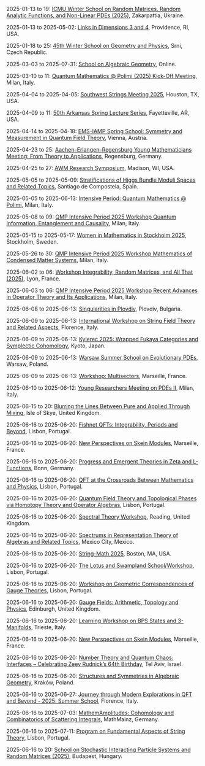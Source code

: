 2025-01-13 to 19: [ICMU Winter School on Random Matrices, Random Analytic Functions, and Non-Linear PDEs (2025)](https://mathcentre.in.ua/en/events/random-matrices-random-analytic-functions-and-non-linear-pdes "Explores random matrices and nonlinear PDEs. Topics include random analytic functions, eigenvalue distributions, and applications in statistical physics and mathematical modeling."), Zakarpattia, Ukraine.

2025-01-13 to 2025-05-02: [Links in Dimensions 3 and 4](https://icerm.brown.edu/program/semester_program/sp-s25/ "The program investigates links in 3 and 4 dimensions, exploring topological applications. Topics include Legendrian knots, Khovanov homology, and gauge theory. Discussions cover connections to quantum mechanics and topological quantum computing, emphasizing mathematical structures."), Providence, RI, USA.

2025-01-18 to 25: [45th Winter School on Geometry and Physics](https://www.ws.ujep.cz/ "The school explores geometry and physics, focusing on differential geometry and its applications. Topics include spacetime metrics, geometric quantization, and topological field theories. Lectures emphasize mathematical methods for general relativity and quantum mechanics, bridging theoretical physics and mathematics."), Srni, Czech Republic.

2025-03-03 to 2025-07-31: [School on Algebraic Geometry](http://physicslatam.org/school-algebraic-geometry-2025 "The school introduces algebraic geometry, focusing on applications in physics. Topics include varieties, sheaves, and moduli spaces. Lectures cover connections to string theory and quantum field theory, emphasizing geometric structures for theoretical physics."), Online.

2025-03-10 to 11: [Quantum Mathematics @ Polimi (2025) Kick-Off Meeting](https://sites.google.com/view/qmp25-intensiveperiod/kick-off-meeting "Initiates discussions on quantum mathematics, covering quantum information, operator algebras, and topological methods. Topics include quantum computing, entanglement, and mathematical foundations of quantum physics, fostering interdisciplinary collaboration in theoretical and applied quantum research."), Milan, Italy.

2025-04-04 to 2025-04-05: [Southwest Strings Meeting 2025](https://strings.rice.edu/swsm2025/ "SWSM 2025 explores string theory, focusing on quantum gravity and particle physics. Topics include AdS/CFT, string compactifications, and black hole microstates. Discussions cover theoretical advancements and cosmological implications, advancing string theory research."), Houston, TX, USA.

2025-04-09 to 11: [50th Arkansas Spring Lecture Series](https://math.uark.edu/research/spring-lecture-series/index.php "The lecture series explores mathematical physics, focusing on geometry and topology. Topics include differential equations, symplectic geometry, and applications in quantum mechanics. Lectures emphasize mathematical methods for modeling physical systems, bridging pure mathematics and theoretical physics."), Fayetteville, AR, USA.

2025-04-14 to 2025-04-18: [EMS-IAMP Spring School: Symmetry and Measurement in Quantum Field Theory](https://www.iamp.org/page-13/ "The spring school explores symmetry and measurement in quantum field theory, focusing on theoretical physics. Topics include gauge symmetries, quantum entanglement, and measurement theory. Lectures cover applications in particle physics and quantum gravity, emphasizing mathematical foundations."), Vienna, Austria.

2025-04-23 to 25: [Aachen–Erlangen–Regensburg Young Mathematicians Meeting: From Theory to Applications](https://sites.google.com/view/aermeeting "The meeting focuses on mathematical theory and applications in physics. Topics include differential equations, functional analysis, and geometric methods. Discussions cover applications in quantum mechanics and fluid dynamics, fostering collaboration among young mathematicians and physicists."), Regensburg, Germany.

2025-04-25 to 27: [AWM Research Symposium](https://awm-math.org/meetings/awm-research-symposium/ "The symposium showcases women’s contributions to mathematics, with applications in physics. Topics include algebraic geometry, PDEs, and mathematical physics. Discussions cover applications in quantum mechanics and cosmology, emphasizing interdisciplinary mathematical advancements."), Madison, WI, USA.

2025-05-05 to 2025-05-09: [Stratifications of Higgs Bundle Moduli Spaces and Related Topics](https://www.usc.es/congressos/2025/higgs/ "The conference explores stratifications of Higgs bundle moduli spaces, focusing on algebraic geometry. Topics include Hitchin systems, spectral curves, and representation theory. Discussions cover applications in string theory and quantum field theory."), Santiago de Compostela, Spain.

2025-05-05 to 2025-06-13: [Intensive Period: Quantum Mathematics @ Polimi](https://sites.google.com/view/qmp25-intensive/courses "The intensive period explores quantum mathematics, focusing on applications in physics. Topics include quantum groups, operator algebras, and quantum information theory. Discussions cover connections to quantum computing and quantum field theory, emphasizing mathematical structures."), Milan, Italy.

2025-05-08 to 09: [QMP Intensive Period 2025 Workshop Quantum Information, Entanglement and Causality](https://sites.google.com/view/qmp25-intensiveperiod/workshops/workshop-8-9-may "Focuses on quantum information theory, exploring entanglement, causality, and quantum correlations. Topics include quantum communication, non-locality, and causal structures in quantum mechanics, with applications in quantum computing and foundational physics."), Milan, Italy.

2025-05-15 to 2025-05-17: [Women in Mathematics in Stockholm 2025](https://www.su.se/women-mathematics-2025/ "The event promotes women in mathematics, with applications in physics. Topics include algebraic geometry, dynamical systems, and PDEs. Discussions cover theoretical advancements and applications in quantum physics and cosmology, emphasizing interdisciplinary contributions."), Stockholm, Sweden.

2025-05-26 to 30: [QMP Intensive Period 2025 Workshop Mathematics of Condensed Matter Systems](https://sites.google.com/view/qmp25-intensiveperiod/workshops/workshop-26-30-may "Investigates mathematical frameworks for condensed matter systems, covering topological phases, quantum many-body theory, and statistical mechanics. Topics include fractionalization, quantum spin liquids, and computational modeling, with applications in materials science and quantum technologies."), Milan, Italy.

2025-06-02 to 06: [Workshop Integrability, Random Matrices, and All That (2025)](https://perso.ens-lyon.fr/alex.simon/PIICQ/PIICQ_2025.php "This workshop explores integrability and random matrices, covering eigenvalue distributions, integrable systems, and free probability. Topics include applications in statistical physics, quantum chaos, and number theory, emphasizing probabilistic and algebraic connections in complex systems."), Lyon, France.

2025-06-03 to 06: [QMP Intensive Period 2025 Workshop Recent Advances in Operator Theory and Its Applications](https://sites.google.com/view/qmp25-intensiveperiod/workshops/workshop-3-6-june "Explores operator theory advancements, focusing on functional analysis, spectral theory, and non-commutative geometry. Topics include applications in quantum mechanics, signal processing, and mathematical physics, emphasizing theoretical developments and computational methods."), Milan, Italy.

2025-06-08 to 2025-06-13: [Singularities in Plovdiv](https://www.doubletreeplovdiv.com/singularities-2025 "The conference explores singularities in algebraic geometry, focusing on physical applications. Topics include singularity resolution, deformation theory, and mirror symmetry. Discussions cover connections to string theory and quantum field theory, emphasizing geometric structures."), Plovdiv, Bulgaria.

2025-06-09 to 2025-06-13: [International Workshop on String Field Theory and Related Aspects](https://indico.cern.ch/event/1381257/ "The workshop explores string field theory, focusing on quantum gravity and gauge theories. Topics include open string field theory, tachyon condensation, and AdS/CFT. Discussions cover theoretical advancements and connections to quantum field theory, advancing string theory insights."), Florence, Italy.

2025-06-09 to 2025-06-13: [Kylerec 2025: Wrapped Fukaya Categories and Symplectic Cohomology](https://kylerec.wordpress.com/ "Kylerec 2025 explores wrapped Fukaya categories and symplectic cohomology, focusing on symplectic geometry. Topics include Floer homology, mirror symmetry, and symplectic invariants. Discussions cover applications in string theory and quantum mechanics, emphasizing geometric structures."), Kyoto, Japan.

2025-06-09 to 2025-06-13: [Warsaw Summer School on Evolutionary PDEs](https://evolutionarypdes2025.icm.edu.pl/warsaw-summer-school/ "The summer school trains students in evolutionary PDEs, focusing on physical applications. Topics include parabolic and hyperbolic equations, nonlinear PDEs, and stability analysis. Lectures cover applications in plasma physics and quantum mechanics."), Warsaw, Poland.

2025-06-09 to 2025-06-13: [Workshop: Multisectors](https://conferences.cirm-math.fr/2888.html "The workshop investigates multisector theories in quantum field theory, focusing on theoretical physics. Topics include supersymmetric gauge theories, conformal field theories, and dualities. Discussions cover applications in string theory and condensed matter physics."), Marseille, France.

2025-06-10 to 2025-06-12: [Young Researchers Meeting on PDEs II](https://cvgmt.sns.it/event/1013/ "The meeting supports young researchers in PDEs, focusing on physical applications. Topics include nonlinear PDEs, wave equations, and fluid dynamics. Discussions cover modeling in quantum mechanics and astrophysics, advancing analytical techniques."), Milan, Italy.

2025-06-15 to 20: [Blurring the Lines Between Pure and Applied Through Mixing](https://www.icms.org.uk/sites/default/files/downloads/Programme_35.pdf "The workshop explores mathematical modeling of mixing, bridging pure and applied mathematics. Topics include fluid dynamics, turbulence, and statistical mechanics. Discussions cover applications in geophysics, materials science, and quantum systems, emphasizing interdisciplinary approaches."), Isle of Skye, United Kingdom.

2025-06-16 to 2025-06-20: [Fishnet QFTs: Integrability, Periods and Beyond](https://indico.cern.ch/event/1402269/ "The workshop explores fishnet quantum field theories, focusing on integrability and mathematical structures. Topics include Yang-Baxter equations, conformal bootstrap, and period integrals. Discussions cover applications in string theory and AdS/CFT correspondence, advancing theoretical physics."), Lisbon, Portugal.

2025-06-16 to 2025-06-20: [New Perspectives on Skein Modules](https://www.cirm-math.fr/fr/evenements/new-perspectives-on-skein-modules/ "The conference explores skein modules, focusing on topological and algebraic applications. Topics include skein algebras, knot invariants, and quantum topology. Discussions cover connections to quantum field theory and string theory, emphasizing topological structures."), Marseille, France.

2025-06-16 to 2025-06-20: [Progress and Emergent Theories in Zeta and L-Functions](https://www.mpim-bonn.mpg.de/pretzl-2025 "PRETZL explores zeta and L-functions, focusing on number theory and physics. Topics include Riemann zeta function, L-function zeros, and random matrix theory. Discussions cover applications in quantum chaos and string theory, emphasizing arithmetic connections."), Bonn, Germany.

2025-06-16 to 2025-06-20: [QFT at the Crossroads Between Mathematics and Physics](https://indico.cern.ch/event/1402319/ "The conference explores quantum field theory at the intersection of mathematics and physics. Topics include conformal field theory, algebraic QFT, and topological phases. Discussions cover applications in string theory and condensed matter, emphasizing mathematical rigor."), Lisbon, Portugal.

2025-06-16 to 2025-06-20: [Quantum Field Theory and Topological Phases via Homotopy Theory and Operator Algebras](https://indico.cern.ch/event/1411059/ "The workshop explores quantum field theory and topological phases using homotopy theory and operator algebras. Topics include topological quantum field theory, quantum anomalies, and algebraic structures. Discussions cover applications in condensed matter physics and string theory, emphasizing mathematical frameworks."), Lisbon, Portugal.

2025-06-16 to 2025-06-20: [Spectral Theory Workshop](https://sites.google.com/view/uk-st/events/workshop-4-reading "The workshop explores spectral theory, focusing on mathematical physics. Topics include eigenvalue problems, Schrödinger operators, and random matrices. Discussions cover applications in quantum mechanics and condensed matter physics, emphasizing spectral analysis techniques."), Reading, United Kingdom.

2025-06-16 to 2025-06-20: [Spectrums in Representation Theory of Algebras and Related Topics](https://pabloocal.github.io/SRTART2025/ "The conference explores representation theory of algebras, focusing on spectral methods. Topics include quiver representations, Auslander-Reiten theory, and module categories. Discussions cover applications in quantum field theory and string theory."), Mexico City, Mexico.

2025-06-16 to 2025-06-20: [String-Math 2025](https://stringmath.org/ "String-Math 2025 bridges string theory and mathematics, focusing on quantum gravity. Topics include mirror symmetry, topological strings, and AdS/CFT. Discussions cover theoretical advancements and mathematical structures, advancing string theory research."), Boston, MA, USA.

2025-06-16 to 2025-06-20: [The Lotus and Swampland School/Workshop](https://indico.cern.ch/event/1392601/ "The workshop explores the Swampland program in string theory, focusing on quantum gravity constraints. Topics include Swampland conjectures, effective field theories, and holography. Discussions advance theoretical frameworks for quantum gravity."), Lisbon, Portugal.

2025-06-16 to 2025-06-20: [Workshop on Geometric Correspondences of Gauge Theories](https://indico.cern.ch/event/1411031/ "The workshop investigates geometric correspondences in gauge theories, focusing on string theory. Topics include gauge/gravity duality, mirror symmetry, and geometric quantization. Discussions advance theoretical physics and mathematical frameworks, enhancing gauge theory insights."), Lisbon, Portugal.

2025-06-16 to 2025-06-20: [Gauge Fields: Arithmetic, Topology and Physics](https://www.icms.org.uk/gauge-fields-2025 "The workshop explores gauge fields, bridging arithmetic, topology, and physics. Topics include gauge theory, topological invariants, and arithmetic geometry. Discussions cover applications in quantum field theory, string theory, and condensed matter physics, emphasizing interdisciplinary connections."), Edinburgh, United Kingdom.

2025-06-16 to 2025-06-20: [Learning Workshop on BPS States and 3-Manifolds](https://indico.ictp.it/event/10073/ "The workshop explores BPS states and 3-manifolds, focusing on quantum field theory. Topics include supersymmetric gauge theories, knot invariants, and topological quantum field theory. Discussions cover applications in string theory and quantum gravity, emphasizing mathematical physics."), Trieste, Italy.

2025-06-16 to 2025-06-20: [New Perspectives on Skein Modules](https://www.cirm-math.fr/skein-modules-2025 "The conference focuses on skein modules, bridging topology and quantum physics. Topics include skein theory, link homology, and quantum groups. Discussions explore applications in string theory and topological quantum field theory, emphasizing geometric and algebraic insights."), Marseille, France.

2025-06-16 to 2025-06-20: [Number Theory and Quantum Chaos: Interfaces – Celebrating Zeev Rudnick’s 64th Birthday](http://www.math.tau.ac.il/~barylior/conferences/Rudnick2025/ "Celebrating Zeev Rudnick, the conference explores interfaces between number theory and quantum chaos. Topics include L-functions, random matrix theory, and spectral statistics. Discussions cover applications in quantum mechanics and string theory, emphasizing interdisciplinary connections."), Tel Aviv, Israel.

2025-06-16 to 2025-06-20: [Structures and Symmetries in Algebraic Geometry](https://www.novotelkrakow.pl/structures-2025 "The conference explores symmetries in algebraic geometry, focusing on physical applications. Topics include group actions, moduli spaces, and mirror symmetry. Discussions cover connections to string theory and quantum field theory, emphasizing geometric structures."), Kraków, Poland.

2025-06-16 to 2025-06-27: [Journey through Modern Explorations in QFT and Beyond - 2025: Summer School](https://indico.cern.ch/event/1402285/ "The summer school trains researchers in quantum field theory and beyond, focusing on advanced topics. Topics include conformal field theory, scattering amplitudes, and quantum gravity. Lectures cover applications in string theory and cosmology, emphasizing theoretical advancements."), Florence, Italy.

2025-06-16 to 2025-07-03: [MathemAmplitudes: Cohomology and Combinatorics of Scattering Integrals](https://www.mathamplitudes.mathemamplitudes-2025/ "The workshop explores mathematical structures in scattering amplitudes, focusing on QFT. Topics include GKZ systems, Euler-Mellin integrals, and amplitude combinatorics. Discussions cover applications in string theory and tQCD phenomenology, emphasizing mathematical rigor."), MathMainz, Germany.

2025-06-16 to 2025-07-11: [Program on Fundamental Aspects of String Theory](https://indico.cern.ch/event/1402287/ "The program explores fundamental aspects of string theory, focusing on quantum gravity. Topics include D-branes, AdS/CFT, and string compactifications. Discussions cover theoretical advancements and implications for particle physics and cosmology, advancing string theory research."), Lisbon, Portugal.

2025-06-16 to 20: [School on Stochastic Interacting Particle Systems and Random Matrices (2025)](https://erdoscenter.renyi.hu/events/school-stochastic-interacting-particle-systems-and-random-matrices "This school explores stochastic interacting particle systems and random matrices, covering particle dynamics, eigenvalue distributions, and probabilistic models. Topics include applications in statistical physics and integrable systems, emphasizing theoretical foundations of stochastic and matrix processes."), Budapest, Hungary.

